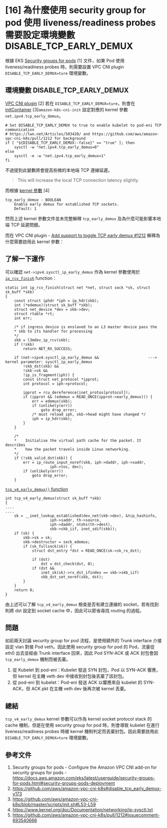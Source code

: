 # [16] 為什麼使用 security group for pod 使用 liveness/readiness probes 需要設定環境變數 DISABLE_TCP_EARLY_DEMUX

根據 EKS [Security groups for pods](https://docs.aws.amazon.com/eks/latest/userguide/security-groups-for-pods.html#security-groups-pods-deployment) [1] 文件，如果 Pod 使用 liveness/readiness probes 時，則需要設置 VPC CNI plugin `DISABLE_TCP_EARLY_DEMUX=ture` 環境變數。

## 環境變數 DISABLE_TCP_EARLY_DEMUX

 [VPC CNI plugin](https://github.com/aws/amazon-vpc-cni-k8s#disable_tcp_early_demux-v173) [2] 若在 `DISABLE_TCP_EARLY_DEMUX=ture`，則會在 [initContainer](https://github.com/aws/amazon-vpc-cni-k8s/blob/master/scripts/init.sh#L53-L59) [3]`amazon-k8s-cni-init` 設定對應的 kernel 參數 `net.ipv4.tcp_early_demux`。

```
# Set DISABLE_TCP_EARLY_DEMUX to true to enable kubelet to pod-eni TCP communication
# https://lwn.net/Articles/503420/ and https://github.com/aws/amazon-vpc-cni-k8s/pull/1212 for background
if [ "${DISABLE_TCP_EARLY_DEMUX:-false}" == "true" ]; then
    sysctl -w "net.ipv4.tcp_early_demux=0"
else
    sysctl -e -w "net.ipv4.tcp_early_demux=1"
fi
```

不過提到此變數將會提高些微的本地端 TCP 連線延遲。
> This will increase the local TCP connection latency slightly.

而根據 [kernel 參數](https://www.kernel.org/doc/Documentation/networking/ip-sysctl.txt) [4]

```
tcp_early_demux - BOOLEAN
    Enable early demux for established TCP sockets.
    Default: 1
```

然而上述 kernel 參數文件並未完整解釋 `tcp_early_demux` 及為什麼可能影響本地端 TCP 延遲問題。

而在 VPC CNI plugin - [Add support to toggle TCP early demux #1212](https://github.com/aws/amazon-vpc-cni-k8s/pull/1212) 解釋為什麼需要啟用此 kernel 參數：

## 了解一下運作

可以確認 `net->ipv4.sysctl_ip_early_demux` 作為 kernel 參數使用於 [`ip_rcv_finish`](https://elixir.bootlin.com/linux/v4.14.181/source/net/ipv4/ip_input.c#L310) function：

```
static int ip_rcv_finish(struct net *net, struct sock *sk, struct sk_buff *skb)
{
    const struct iphdr *iph = ip_hdr(skb);
    int (*edemux)(struct sk_buff *skb);
    struct net_device *dev = skb->dev;
    struct rtable *rt;
    int err;

    /* if ingress device is enslaved to an L3 master device pass the
    * skb to its handler for processing
    */
    skb = l3mdev_ip_rcv(skb);
    if (!skb)
        return NET_RX_SUCCESS;

    if (net->ipv4.sysctl_ip_early_demux &&                      ---> kernel parameter: sysctl_ip_early_demux
        !skb_dst(skb) &&
        !skb->sk &&
        !ip_is_fragment(iph)) {
        const struct net_protocol *ipprot;
        int protocol = iph->protocol;

        ipprot = rcu_dereference(inet_protos[protocol]);
        if (ipprot && (edemux = READ_ONCE(ipprot->early_demux))) {
            err = edemux(skb);
            if (unlikely(err))
                goto drop_error;
            /* must reload iph, skb->head might have changed */
            iph = ip_hdr(skb);
        }
    }

    /*
    *    Initialise the virtual path cache for the packet. It describes
    *    how the packet travels inside Linux networking.
    */
    if (!skb_valid_dst(skb)) {
        err = ip_route_input_noref(skb, iph->daddr, iph->saddr,
                    iph->tos, dev);
        if (unlikely(err))
            goto drop_error;
    }
```

 [`tcp_v4_early_demux()` function](https://elixir.bootlin.com/linux/v4.14.181/source/net/ipv4/tcp_ipv4.c#L1513)

```
int tcp_v4_early_demux(struct sk_buff *skb)
{
....
....
    sk = __inet_lookup_established(dev_net(skb->dev), &tcp_hashinfo,
                    iph->saddr, th->source,
                    iph->daddr, ntohs(th->dest),
                    skb->skb_iif, inet_sdif(skb));
    if (sk) {
        skb->sk = sk;
        skb->destructor = sock_edemux;
        if (sk_fullsock(sk)) {
            struct dst_entry *dst = READ_ONCE(sk->sk_rx_dst);

            if (dst)
                dst = dst_check(dst, 0);
            if (dst &&
                inet_sk(sk)->rx_dst_ifindex == skb->skb_iif)
                skb_dst_set_noref(skb, dst);
        }
    }
    return 0;
}
```

由上述可以了解 `tcp_v4_early_demux` 檢查是否有建立連線的 socket，若有找到則將 dst 設定到 socket cache 中，因此可以節省尋找 routing 的過程。

## 問題

如前兩天討論 security group for pod 流程，是使用額外的 Trunk interface 介接設定 vlan 對接 Pod veth。因此使用 security group for pod 的 Pod，流量從 eth0 出去並經由 Trunk interface 回來，因此 Pod SYN-ACK 或 ACK 封包會因 `tcp_early_demux` 機制而被丟棄。

1. 從 Kubelet 到 pod-eni：Kubelet 發送 SYN 封包，Pod 以 SYN-ACK 響應，但 kernel 在主機 veth dev 中接收到封包後丟棄了該封包。
2. 從 pod-eni 到 kubelet：Pod-eni 發送 ACK 以響應來自 kubelet 的 SYN-ACK，但 ACK pkt 在主機 veth dev 後再次被 kernel 丟棄。

## 總結

`tcp_v4_early_demux` kernel 參數可以作為 kernel socket protocol stack 的 cache 機制，但是在使用 security group for pod 時，則會導致 kubelet 在進行 liveness/readiness probes 時被 kernel 機制判定而丟棄封包。因此需要啟用此 `DISABLE_TCP_EARLY_DEMUX=ture` 環境變數。

## 參考文件

1. Security groups for pods - Configure the Amazon VPC CNI add-on for security groups for pods - https://docs.aws.amazon.com/eks/latest/userguide/security-groups-for-pods.html#security-groups-pods-deployment
2. https://github.com/aws/amazon-vpc-cni-k8s#disable_tcp_early_demux-v173
3. https://github.com/aws/amazon-vpc-cni-k8s/blob/master/scripts/init.sh#L53-L59
4. https://www.kernel.org/doc/Documentation/networking/ip-sysctl.txt
5. https://github.com/aws/amazon-vpc-cni-k8s/pull/1212#issuecomment-693540666
